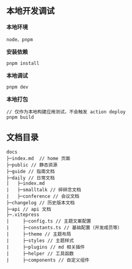 ## 本地开发调试

**本地环境**

```
node、pnpm
```

**安装依赖**

```
pnpm install
```


**本地调试**

```
pnpm dev
```


**本地打包**

```
// 仅作为本地构建应用测试，不会触发 action deploy
pnpm build
```

## 文档目录

```
docs
├─index.md  // home 页面
├─public // 静态资源
├─guide // 指南文档
├─daily // 日常文档
|   ├─index.md 
|   ├─smalltalk // 碎碎念文档
|   ├─conference // 会议文档
├─changelog // 历史版本文档
├─api // api 文档
├─.vitepress
|     ├─config.ts // 主题文案配置
|     ├─constants.ts // 基础配置（开发成员等）
|     ├─theme // 主题布局
|     ├─styles // 主题样式
|     ├─plugins // md 相关插件
|     ├─helper // 工具函数
|     ├─components // 自定义组件
```

